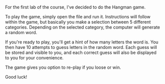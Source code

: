 For the first lab of the course, I've decided to do the Hangman game.

To play the game, simply open the file and run it. Instructions will follow within the game, but basically you make a selection between 5 different categories. Depending on the selected category, the computer will generate a random word.

If you're ready to play, you'll get a hint of how many letters the word is. You then have 10 attempts to guess letters in the random word. Each guess will be stored and visible to you, and each correct guess will also be displayed to you for your convenience.

The game gives you option to re-play if you loose or win.

Good luck!